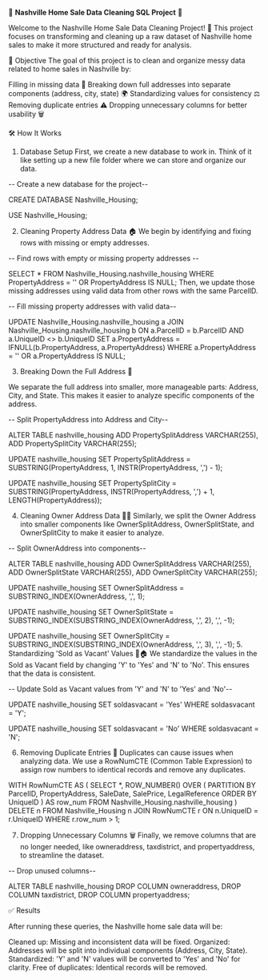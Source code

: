 🏡 **Nashville Home Sale Data Cleaning SQL Project** 🧹

Welcome to the Nashville Home Sale Data Cleaning Project! 🎉 This project focuses on transforming and cleaning up a raw dataset of Nashville home sales to make it more structured and ready for analysis.

🎯 Objective
The goal of this project is to clean and organize messy data related to home sales in Nashville by:

Filling in missing data 📝
Breaking down full addresses into separate components (address, city, state) 🌍
Standardizing values for consistency ⚖️
Removing duplicate entries ⚠️
Dropping unnecessary columns for better usability 🗑️

🛠️ How It Works
1. Database Setup
First, we create a new database to work in. Think of it like setting up a new file folder where we can store and organize our data.


-- Create a new database for the project--

CREATE DATABASE Nashville_Housing;

USE Nashville_Housing;

2. Cleaning Property Address Data 🏠
We begin by identifying and fixing rows with missing or empty addresses.


-- Find rows with empty or missing property addresses --

SELECT *
FROM Nashville_Housing.nashville_housing
WHERE PropertyAddress = '' OR PropertyAddress IS NULL;
Then, we update those missing addresses using valid data from other rows with the same ParcelID.


-- Fill missing property addresses with valid data--

UPDATE Nashville_Housing.nashville_housing a
JOIN Nashville_Housing.nashville_housing b
    ON a.ParcelID = b.ParcelID
    AND a.UniqueID <> b.UniqueID
SET a.PropertyAddress = IFNULL(b.PropertyAddress, a.PropertyAddress)
WHERE a.PropertyAddress = '' OR a.PropertyAddress IS NULL;

3. Breaking Down the Full Address 📍

We separate the full address into smaller, more manageable parts: Address, City, and State. This makes it easier to analyze specific components of the address.


-- Split PropertyAddress into Address and City--

ALTER TABLE nashville_housing
ADD PropertySplitAddress VARCHAR(255),
ADD PropertySplitCity VARCHAR(255);

UPDATE nashville_housing
SET PropertySplitAddress = SUBSTRING(PropertyAddress, 1, INSTR(PropertyAddress, ',') - 1);

UPDATE nashville_housing
SET PropertySplitCity = SUBSTRING(PropertyAddress, INSTR(PropertyAddress, ',') + 1, LENGTH(PropertyAddress));

4. Cleaning Owner Address Data 🏡🔑
Similarly, we split the Owner Address into smaller components like OwnerSplitAddress, OwnerSplitState, and OwnerSplitCity to make it easier to analyze.


-- Split OwnerAddress into components--

ALTER TABLE nashville_housing
ADD OwnerSplitAddress VARCHAR(255),
ADD OwnerSplitState VARCHAR(255),
ADD OwnerSplitCity VARCHAR(255);

UPDATE nashville_housing
SET OwnerSplitAddress = SUBSTRING_INDEX(OwnerAddress, ',', 1);

UPDATE nashville_housing
SET OwnerSplitState = SUBSTRING_INDEX(SUBSTRING_INDEX(OwnerAddress, ',', 2), ',', -1);

UPDATE nashville_housing
SET OwnerSplitCity = SUBSTRING_INDEX(SUBSTRING_INDEX(OwnerAddress, ',', 3), ',', -1);
5. Standardizing 'Sold as Vacant' Values 💼🏠
We standardize the values in the Sold as Vacant field by changing 'Y' to 'Yes' and 'N' to 'No'. This ensures that the data is consistent.


-- Update Sold as Vacant values from 'Y' and 'N' to 'Yes' and 'No'--

UPDATE nashville_housing
SET soldasvacant = 'Yes'
WHERE soldasvacant = 'Y';

UPDATE nashville_housing
SET soldasvacant = 'No'
WHERE soldasvacant = 'N';

6. Removing Duplicate Entries 🛑
Duplicates can cause issues when analyzing data. We use a RowNumCTE (Common Table Expression) to assign row numbers to identical records and remove any duplicates.


WITH RowNumCTE AS (
    SELECT *, 
           ROW_NUMBER() OVER (
               PARTITION BY ParcelID, PropertyAddress, SaleDate, SalePrice, LegalReference
               ORDER BY UniqueID
           ) AS row_num
    FROM Nashville_Housing.nashville_housing
)
DELETE n
FROM Nashville_Housing n
JOIN RowNumCTE r
    ON n.UniqueID = r.UniqueID
WHERE r.row_num > 1;

7. Dropping Unnecessary Columns 🗑️
Finally, we remove columns that are no longer needed, like owneraddress, taxdistrict, and propertyaddress, to streamline the dataset.


-- Drop unused columns--

ALTER TABLE nashville_housing
DROP COLUMN owneraddress,
DROP COLUMN taxdistrict,
DROP COLUMN propertyaddress;

✅ Results

After running these queries, the Nashville home sale data will be:

Cleaned up: Missing and inconsistent data will be fixed.
Organized: Addresses will be split into individual components (Address, City, State).
Standardized: 'Y' and 'N' values will be converted to 'Yes' and 'No' for clarity.
Free of duplicates: Identical records will be removed.

